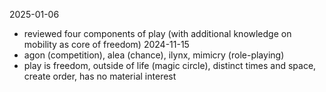 2025-01-06
- reviewed four components of play (with additional knowledge on mobility as core of freedom)
2024-11-15
- agon (competition), alea (chance), ilynx, mimicry (role-playing)
- play is freedom, outside of life (magic circle), distinct times and space, create order, has no material interest
